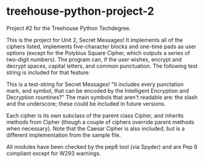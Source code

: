 # treehouse-python-project-2
Project #2 for the Treehouse Python Techdegree.

This is the project for Unit 2, Secret Messages!  It implements all of the ciphers listed, implements five-character blocks and one-time pads as user options (except for the Polybius Square Cipher, which outputs a series of two-digit numbers).  The program can, if the user wishes, encrypt and decrypt spaces, capital letters, and common punctuation.  The following test string is included for that feature:


This is a test-string for Secret Messages!  "It includes every punctation mark, and symbol, that can be encoded by the Intelligent Encryption and Decryption rountines?" The main symbols that aren't readable are: the slash and the underscore; these could be included in future versions.


Each cipher is its own subclass of the parent class Cipher, and inherits methods from Cipher (though a couple of ciphers override parent methods when necessary).  Note that the Caesar Cipher is also included, but is a different implementation from the sample file.

All modules have been checked by the pep8 tool (via Spyder) and are Pep 8 compliant except for W293 warnings.
